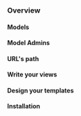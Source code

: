 ### Overview

#### Models

#### Model Admins

#### URL's path

#### Write your views

#### Design your templates

#### Installation
